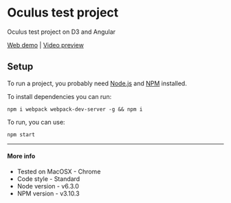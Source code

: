 # Oculus test project
Oculus test project on D3 and Angular

[Web demo](https://cl.ly/1P0Z1o1j2K0h) | [Video preview](https://cl.ly/0Z0e2z0p0Q3S)

## Setup
To run a project, you probably need [Node.js](https://nodejs.org/en/download/) and [NPM](https://docs.npmjs.com/cli/install) installed.

To install dependencies you can run:

    npm i webpack webpack-dev-server -g && npm i

To run, you can use:

    npm start

---

#### More info

- Tested on MacOSX - Chrome
- Code style - Standard
- Node version - v6.3.0
- NPM version - v3.10.3
